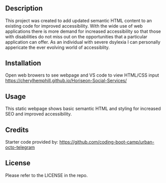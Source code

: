 # <Horiseon-Social-Services-Accessibility>

## Description

This project was created to add updated semantic HTML content to an existing code for improved accessibility. 
With the wide use of web applications there is more demand for increased accessibility so that those with disabilities do not miss out on the opportunities that a particular application can offer. 
As an individual with severe dsylexia I can personally appericate the ever evolving world of accessiblity.

## Installation

Open web browers to see webpage and VS code to view HTML/CSS input
https://cherylhemphill.github.io/Horiseon-Social-Services/

## Usage

This static webpage shows basic semantic HTML and styling for increased SEO and improved accessibility.

## Credits

Starter code provided by: https://github.com/coding-boot-camp/urban-octo-telegram

## License

Please refer to the LICENSE in the repo.
